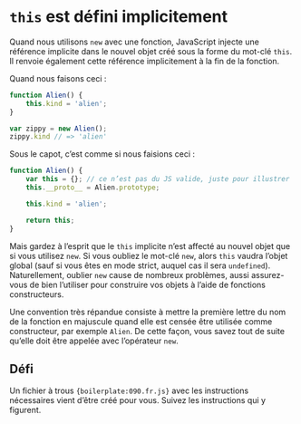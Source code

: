 `this` est défini implicitement
===============================

Quand nous utilisons `new` avec une fonction, JavaScript injecte une référence
implicite dans le nouvel objet créé sous la forme du mot-clé `this`.  Il
renvoie également cette référence implicitement à la fin de la fonction.

Quand nous faisons ceci :

```js
function Alien() {
	this.kind = 'alien';
}

var zippy = new Alien();
zippy.kind // => 'alien'
```

Sous le capot, c’est comme si nous faisions ceci :

```js
function Alien() {
	var this = {}; // ce n’est pas du JS valide, juste pour illustrer
	this.__proto__ = Alien.prototype;

	this.kind = 'alien';

	return this;
}
```

Mais gardez à l’esprit que le `this` implicite n’est affecté au nouvel objet
que si vous utilisez `new`.  Si vous oubliez le mot-clé `new`, alors `this`
vaudra l’objet global (sauf si vous êtes en mode strict, auquel cas il sera
`undefined`).  Naturellement, oublier `new` cause de nombreux problèmes, aussi
assurez-vous de bien l’utiliser pour construire vos objets à l’aide de
fonctions constructeurs.

Une convention très répandue consiste à mettre la première lettre du nom de la
fonction en majuscule quand elle est censée être utilisée comme constructeur,
par exemple `Alien`.  De cette façon, vous savez tout de suite qu’elle doit
être appelée avec l’opérateur `new`.

Défi
----

Un fichier à trous `{boilerplate:090.fr.js}` avec les instructions nécessaires vient d’être
créé pour vous.  Suivez les instructions qui y figurent.
